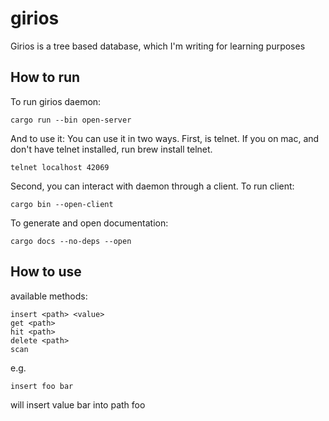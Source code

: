 # girios
Girios is a tree based database, which I'm writing for learning purposes

## How to run

To run girios daemon:
```
cargo run --bin open-server
```

And to use it:
You can use it in two ways.
First, is telnet. If you on mac, and don't have telnet installed, run brew install telnet.
```
telnet localhost 42069
```
Second, you can interact with daemon through a client.
To run client:
```
cargo bin --open-client
```


To generate and open documentation:

```
cargo docs --no-deps --open
```

## How to use

available methods:
```
insert <path> <value>
get <path>
hit <path>
delete <path>
scan
```

e.g.
```
insert foo bar
```
will insert value bar into path foo
